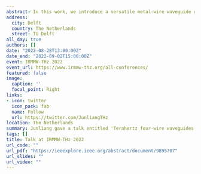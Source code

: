 ```yaml
---
abstract: In this work, we introduce a versatile metal-wire waveguide geometry, namely a four-wire waveguide, which is capable of sustaining two independent and orthogonally polarized fundamental modes, thus acting as a broadband polarization-division multiplexer. By integrating multiscale-structured grooves into the wires of such a waveguide, we demonstrate the independent manipulation of polarization-division terahertz signals.
address:
  city: Delft
  country: The Netherlands
  street: TU Delft
all_day: true
authors: []
date: "2022-08-28T13:00:00Z"
date_end: "2022-09-02T15:00:00Z"
event: IRMMW-THz 2022
event_url: https://www.irmmw-thz.org/all-conferences/
featured: false
image:
  caption: ''
  focal_point: Right
links:
- icon: twitter
  icon_pack: fab
  name: Follow
  url: https://twitter.com/JunliangTHz
location: The Netherlands
summary: Junliang gave a talk entitled 'Terahertz four-wire waveguides for broadband signal processing and multiplexing' in the 47th International Conference on Infrared, Millimeter, and Terahertz Waves.
tags: []
title: Talk at IRMMW-THz 2022
url_code: ""
url_pdf: "https://ieeexplore.ieee.org/abstract/document/9895707"
url_slides: ""
url_video: ""
---
```


